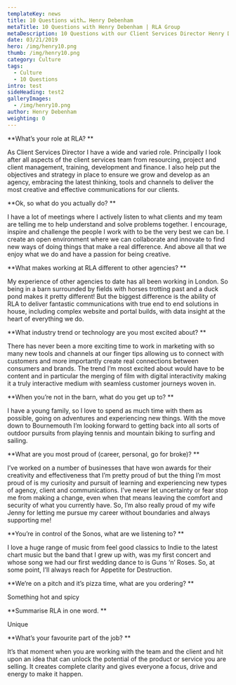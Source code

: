 ```yaml
---
templateKey: news
title: 10 Questions with… Henry Debenham
metaTitle: 10 Questions with Henry Debenham | RLA Group
metaDescription: 10 Questions with our Client Services Director Henry Debenham
date: 03/21/2019
hero: /img/henry10.png
thumb: /img/henry10.png
category: Culture
tags:
  - Culture
  - 10 Questions
intro: test
sideHeading: test2
galleryImages:
  - /img/henry10.png
author: Henry Debenham
weighting: 0
---
```

**What’s your role at RLA?**

As Client Services Director I have a wide and varied role. Principally I look after all aspects of the client services team from resourcing, project and client management, training, development and finance. I also help put the objectives and strategy in place to ensure we grow and develop as an agency, embracing the latest thinking, tools and channels to deliver the most creative and effective communications for our clients.

**Ok, so what do you actually do?**

I have a lot of meetings where I actively listen to what clients and my team are telling me to help understand and solve problems together. I encourage, inspire and challenge the people I work with to be the very best we can be. I create an open environment where we can collaborate and innovate to find new ways of doing things that make a real difference. And above all that we enjoy what we do and have a passion for being creative. 

**What makes working at RLA different to other agencies?**

My experience of other agencies to date has all been working in London. So being in a barn surrounded by fields with horses trotting past and a duck pond makes it pretty different! But the biggest difference is the ability of RLA to deliver fantastic communications with true end to end solutions in house, including complex website and portal builds, with data insight at the heart of everything we do.

**What industry trend or technology are you most excited about?**

There has never been a more exciting time to work in marketing with so many new tools and channels at our finger tips allowing us to connect with customers and more importantly create real connections between consumers and brands. The trend I’m most excited about would have to be content and in particular the merging of film with digital interactivity making it a truly interactive medium with seamless customer journeys woven in. 

**When you’re not in the barn, what do you get up to?**

I have a young family, so I love to spend as much time with them as possible, going on adventures and experiencing new things. With the move down to Bournemouth I’m looking forward to getting back into all sorts of outdoor pursuits from playing tennis and mountain biking to surfing and sailing.

**What are you most proud of (career, personal, go for broke)?**

I’ve worked on a number of businesses that have won awards for their creativity and effectiveness that I’m pretty proud of but the thing I’m most proud of is my curiosity and pursuit of learning and experiencing new types of agency, client and communications. I’ve never let uncertainty or fear stop me from making a change, even when that means leaving the comfort and security of what you currently have. So, I’m also really proud of my wife Jenny for letting me pursue my career without boundaries and always supporting me!

**You’re in control of the Sonos, what are we listening to?**

I love a huge range of music from feel good classics to Indie to the latest chart music but the band that I grew up with, was my first concert and whose song we had our first wedding dance to is Guns ‘n’ Roses. So, at some point, I’ll always reach for Appetite for Destruction.

**We’re on a pitch and it’s pizza time, what are you ordering?**

Something hot and spicy

**Summarise RLA in one word.**

Unique

**What’s your favourite part of the job?**

It’s that moment when you are working with the team and the client and hit upon an idea that can unlock the potential of the product or service you are selling. It creates complete clarity and gives everyone a focus, drive and energy to make it happen.
